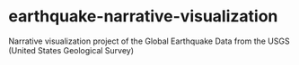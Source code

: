 # earthquake-narrative-visualization
 Narrative visualization project of the Global Earthquake Data from the USGS (United States Geological Survey)

